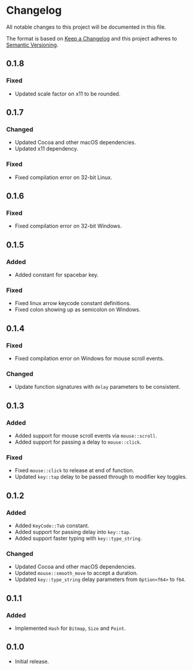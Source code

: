 # Changelog

All notable changes to this project will be documented in this file.

The format is based on [Keep a Changelog](http://keepachangelog.com/en/1.0.0/)
and this project adheres to [Semantic Versioning](https://semver.org/spec/v2.0.0.html).

## 0.1.8

### Fixed
- Updated scale factor on x11 to be rounded.

## 0.1.7

### Changed
- Updated Cocoa and other macOS dependencies.
- Updated x11 dependency.

### Fixed
- Fixed compilation error on 32-bit Linux.

## 0.1.6

### Fixed
- Fixed compilation error on 32-bit Windows.

## 0.1.5

### Added
- Added constant for spacebar key.

### Fixed
- Fixed linux arrow keycode constant definitions.
- Fixed colon showing up as semicolon on Windows.

## 0.1.4

### Fixed
- Fixed compilation error on Windows for mouse scroll events.

### Changed
- Update function signatures with `delay` parameters to be consistent.

## 0.1.3

### Added
- Added support for mouse scroll events via `mouse::scroll`.
- Added support for passing a delay to `mouse::click`.

### Fixed
- Fixed `mouse::click` to release at end of function.
- Updated `key::tap` delay to be passed through to modifier key toggles.

## 0.1.2

### Added
- Added `KeyCode::Tab` constant.
- Added support for passing delay into `key::tap`.
- Added support faster typing with `key::type_string`.

### Changed
- Updated Cocoa and other macOS dependencies.
- Updated `mouse::smooth_move` to accept a duration.
- Updated `key::type_string` delay parameters from `Option<f64>` to `f64`.

## 0.1.1

### Added
- Implemented `Hash` for `Bitmap`, `Size` and `Point`.

## 0.1.0
- Initial release.
